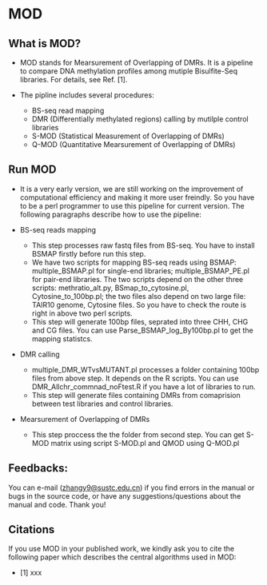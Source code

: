 # MOD

## What is MOD?

* MOD stands for Mearsurement of Overlapping of DMRs. It is a pipeline to compare DNA methylation profiles among mutiple Bisulfite-Seq libraries. For details, see Ref. [1].

* The pipline includes several procedures:
   * BS-seq read mapping
   * DMR (Differentially methylated regions) calling by mutilple control libraries
   * S-MOD (Statistical Measurement of Overlapping of DMRs)
   * Q-MOD (Quantitative Mearsurement of Overlapping of DMRs)

## Run MOD

* It is a very early version, we are still working on the improvement of computational efficiency and making it more user freindly. So you have to be a perl programmer to use this pipeline for current version.
The following paragraphs describe how to use the pipeline:

* BS-seq reads mapping
   * This step processes raw fastq files from BS-seq. You have to install BSMAP firstly before run this step. 
   * We have two scripts for mapping BS-seq reads using BSMAP: multiple_BSMAP.pl for single-end libraries; multiple_BSMAP_PE.pl for pair-end libraries. The two scripts depend on the other three scripts:  methratio_alt.py, BSmap_to_cytosine.pl, Cytosine_to_100bp.pl; the two files also depend on two large file: TAIR10 genome, Cytosine files. So you have to check the route is right in above two perl scripts. 
   * This step will generate 100bp files, seprated into three CHH, CHG and CG files. You can use Parse_BSMAP_log_By100bp.pl to get the mapping statistcs. 
		
* DMR calling
   * multiple_DMR_WTvsMUTANT.pl processes a folder containing 100bp files from above step. It depends on the R scripts. You can use DMR_Allchr_commnad_noFtest.R if you have a lot of libraries to run. 
   * This step will generate files containing DMRs from comaprision between test libraries and control libraries. 
	
* Mearsurement of Overlapping of DMRs
   * This step proccess the the folder from second step. You can get S-MOD matrix using script S-MOD.pl and QMOD using Q-MOD.pl

## Feedbacks:

You can e-mail (zhangy9@sustc.edu.cn) if you find errors in the manual or bugs in the source code, or have any suggestions/questions about the manual and code. Thank you!

## Citations

If you use MOD in your published work, we kindly ask you to cite the following paper which describes the central algorithms used in MOD:
* [1] xxx


